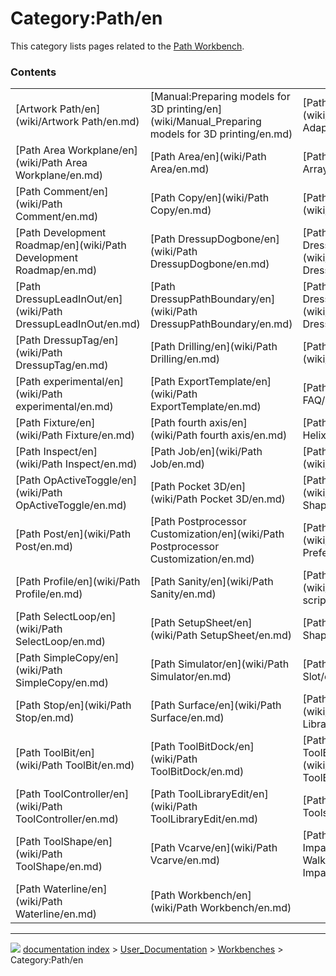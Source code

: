 # Category:Path/en
This category lists pages related to the [Path Workbench](Path_Workbench.md).

### Contents

|     |     |     |
| --- | --- | --- |
| [Artwork Path/en](wiki/Artwork Path/en.md) | [Manual:Preparing models for 3D printing/en](wiki/Manual_Preparing models for 3D printing/en.md) | [Path Adaptive/en](wiki/Path Adaptive/en.md) |
| [Path Area Workplane/en](wiki/Path Area Workplane/en.md) | [Path Area/en](wiki/Path Area/en.md) | [Path Array/en](wiki/Path Array/en.md) |
| [Path Comment/en](wiki/Path Comment/en.md) | [Path Copy/en](wiki/Path Copy/en.md) | [Path Custom/en](wiki/Path Custom/en.md) |
| [Path Development Roadmap/en](wiki/Path Development Roadmap/en.md) | [Path DressupDogbone/en](wiki/Path DressupDogbone/en.md) | [Path DressupDragKnife/en](wiki/Path DressupDragKnife/en.md) |
| [Path DressupLeadInOut/en](wiki/Path DressupLeadInOut/en.md) | [Path DressupPathBoundary/en](wiki/Path DressupPathBoundary/en.md) | [Path DressupRampEntry/en](wiki/Path DressupRampEntry/en.md) |
| [Path DressupTag/en](wiki/Path DressupTag/en.md) | [Path Drilling/en](wiki/Path Drilling/en.md) | [Path Engrave/en](wiki/Path Engrave/en.md) |
| [Path experimental/en](wiki/Path experimental/en.md) | [Path ExportTemplate/en](wiki/Path ExportTemplate/en.md) | [Path FAQ/en](wiki/Path FAQ/en.md) |
| [Path Fixture/en](wiki/Path Fixture/en.md) | [Path fourth axis/en](wiki/Path fourth axis/en.md) | [Path Helix/en](wiki/Path Helix/en.md) |
| [Path Inspect/en](wiki/Path Inspect/en.md) | [Path Job/en](wiki/Path Job/en.md) | [Path MillFace/en](wiki/Path MillFace/en.md) |
| [Path OpActiveToggle/en](wiki/Path OpActiveToggle/en.md) | [Path Pocket 3D/en](wiki/Path Pocket 3D/en.md) | [Path Pocket Shape/en](wiki/Path Pocket Shape/en.md) |
| [Path Post/en](wiki/Path Post/en.md) | [Path Postprocessor Customization/en](wiki/Path Postprocessor Customization/en.md) | [Path Preferences/en](wiki/Path Preferences/en.md) |
| [Path Profile/en](wiki/Path Profile/en.md) | [Path Sanity/en](wiki/Path Sanity/en.md) | [Path scripting/en](wiki/Path scripting/en.md) |
| [Path SelectLoop/en](wiki/Path SelectLoop/en.md) | [Path SetupSheet/en](wiki/Path SetupSheet/en.md) | [Path Shape/en](wiki/Path Shape/en.md) |
| [Path SimpleCopy/en](wiki/Path SimpleCopy/en.md) | [Path Simulator/en](wiki/Path Simulator/en.md) | [Path Slot/en](wiki/Path Slot/en.md) |
| [Path Stop/en](wiki/Path Stop/en.md) | [Path Surface/en](wiki/Path Surface/en.md) | [Path ToolBit Library/en](wiki/Path ToolBit Library/en.md) |
| [Path ToolBit/en](wiki/Path ToolBit/en.md) | [Path ToolBitDock/en](wiki/Path ToolBitDock/en.md) | [Path ToolBitLibraryOpen/en](wiki/Path ToolBitLibraryOpen/en.md) |
| [Path ToolController/en](wiki/Path ToolController/en.md) | [Path ToolLibraryEdit/en](wiki/Path ToolLibraryEdit/en.md) | [Path Tools/en](wiki/Path Tools/en.md) |
| [Path ToolShape/en](wiki/Path ToolShape/en.md) | [Path Vcarve/en](wiki/Path Vcarve/en.md) | [Path Walkthrough for the Impatient/en](wiki/Path Walkthrough for the Impatient/en.md) |
| [Path Waterline/en](wiki/Path Waterline/en.md) | [Path Workbench/en](wiki/Path Workbench/en.md) |



---
![](images/Right_arrow.png) [documentation index](../README.md) > [User_Documentation](Category_User_Documentation.md) > [Workbenches](Category_Workbenches.md) > Category:Path/en

